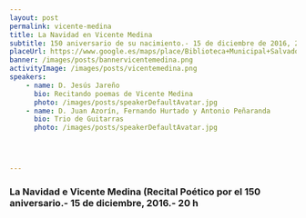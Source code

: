 ```yaml
---
layout: post
permalink: vicente-medina
title: La Navidad en Vicente Medina  
subtitle: 150 aniversario de su nacimiento.- 15 de diciembre de 2016, 20:00h.- Biblooteca Salvador García Aguila 
placeUrl: https://www.google.es/maps/place/Biblioteca+Municipal+Salvador+Garc%C3%ADa+Aguilar/@38.0580143,-1.2068741,17z/data=!3m1!4b1!4m5!3m4!1s0xd638752df5e7703:0x7bb1faa78306d56b!8m2!3d38.0580143!4d-1.2046854  
banner: /images/posts/bannervicentemedina.png
activityImage: /images/posts/vicentemedina.png
speakers: 
    - name: D. Jesús Jareño
      bio: Recitando poemas de Vicente Medina
      photo: /images/posts/speakerDefaultAvatar.jpg
    - name: D. Juan Azorín, Fernando Hurtado y Antonio Peñaranda
      bio: Trio de Guitarras
      photo: /images/posts/speakerDefaultAvatar.jpg
    



---
```


### La Navidad e Vicente Medina (Recital Poético por el 150 aniversario.- 15 de diciembre, 2016.- 20 h

